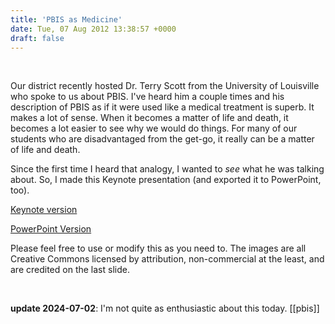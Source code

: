 ```yaml
---
title: 'PBIS as Medicine'
date: Tue, 07 Aug 2012 13:38:57 +0000
draft: false
---
```


​

Our district recently hosted Dr. Terry Scott from the University of Louisville who spoke to us about PBIS. I've heard him a couple times and his description of PBIS as if it were used like a medical treatment is superb. It makes a lot of sense. When it becomes a matter of life and death, it becomes a lot easier to see why we would do things. For many of our students who are disadvantaged from the get-go, it really can be a matter of life and death.

Since the first time I heard that analogy, I wanted to _see_ what he was talking about. So, I made this Keynote presentation (and exported it to PowerPoint, too).

[Keynote version](http://static.squarespace.com/static/4fffa949e4b0b4590d67b4e7/t/50211c5be4b098a90b8f085b/1344347227530/)

[PowerPoint Version](http://static.squarespace.com/static/4fffa949e4b0b4590d67b4e7/t/50211ab7e4b03f6f4d1a4ad6/1344346807454/)

Please feel free to use or modify this as you need to. The images are all Creative Commons licensed by attribution, non-commercial at the least, and are credited on the last slide.

​

​**update 2024-07-02**: I'm not quite as enthusiastic about this today. 
[[pbis]]
